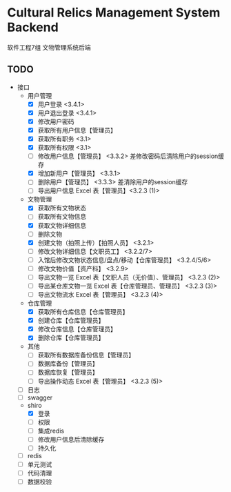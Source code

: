 # Cultural Relics Management System Backend

软件工程7组 文物管理系统后端

## TODO

- 接口
  - 用户管理
    - [X] 用户登录 <3.4.1>
    - [X] 用户退出登录 <3.4.1>
    - [x] 修改用户密码
    - [X] 获取所有用户信息【管理员】
    - [X] 获取所有职务 <3.1>
    - [X] 获取所有权限 <3.1>
    - [ ] 修改用户信息【管理员】 <3.3.2> 差修改密码后清除用户的session缓存
    - [X] 增加新用户【管理员】 <3.3.1>
    - [ ] 删除用户【管理员】 <3.3.3> 差清除用户的session缓存
    - [ ] 导出用户信息 Excel 表【管理员】<3.2.3 (1)>
  - 文物管理
    - [X] 获取所有文物状态
    - [ ] 获取所有文物信息
    - [X] 获取文物详细信息
    - [ ] 删除文物
    - [X] 创建文物（拍照上传）【拍照人员】 <3.2.1>
    - [ ] 修改文物详细信息【文职员工】 <3.2.2/7>
    - [ ] 入馆后修改文物状态信息/盘点/移动【仓库管理员】 <3.2.4/5/6>
    - [ ] 修改文物价值【资产科】 <3.2.9>
    - [ ] 导出文物一览 Excel 表【文职人员（无价值）、管理员】 <3.2.3 (2)>
    - [ ] 导出某仓库文物一览 Excel 表【仓库管理员、管理员】 <3.2.3 (3)>
    - [ ] 导出文物流水 Excel 表【管理员】 <3.2.3 (4)>
  - 仓库管理
    - [x] 获取所有仓库信息【仓库管理员】
    - [X] 创建仓库【仓库管理员】
    - [X] 修改仓库信息【仓库管理员】
    - [X] 删除仓库【仓库管理员】
  - 其他
    - [ ] 获取所有数据库备份信息【管理员】
    - [ ] 数据库备份【管理员】
    - [ ] 数据库恢复【管理员】
    - [ ] 导出操作动态 Excel 表【管理员】 <3.2.3 (5)>
  - [ ] 日志
  - [ ] swagger
  - shiro
    - [X] 登录
    - [ ] 权限
    - [ ] 集成redis
    - [ ] 修改用户信息后清除缓存
    - [ ] 持久化
  - [ ] redis
  - [ ] 单元测试
  - [ ] 代码清理
  - [ ] 数据校验
